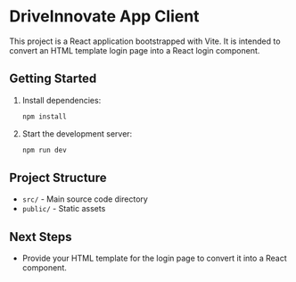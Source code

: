 # DriveInnovate App Client

This project is a React application bootstrapped with Vite. It is intended to convert an HTML template login page into a React login component.

## Getting Started

1. Install dependencies:
   ```sh
   npm install
   ```
2. Start the development server:
   ```sh
   npm run dev
   ```

## Project Structure
- `src/` - Main source code directory
- `public/` - Static assets

## Next Steps
- Provide your HTML template for the login page to convert it into a React component.

